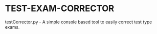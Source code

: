 # TEST-EXAM-CORRECTOR
testCorrector.py - A simple console based tool to easily correct test type exams.
